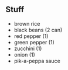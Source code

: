 ## Stuff
-   brown rice
-   black beans (2 can)
-   red pepper (1)
-   green pepper (1)
-   zucchini (1)
-   onion (1)
-   pik-a-peppa sauce